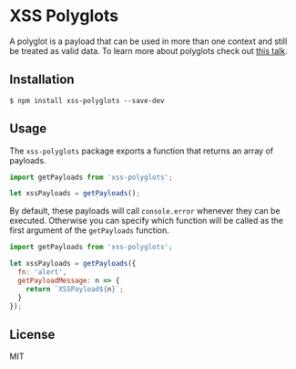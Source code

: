 XSS Polyglots
=============


A polyglot is a payload that can be used in more than one context and still be treated as valid data.
To learn more about polyglots check out [this talk](http://www.slideshare.net/MathiasKarlsson2/polyglot-payloads-in-practice-by-avlidienbrunn-at-hackpra).

Installation
------------

```
$ npm install xss-polyglots --save-dev
```

Usage
-----

The `xss-polyglots` package exports a function that returns an array of payloads.

```js
import getPayloads from 'xss-polyglots';

let xssPayloads = getPayloads();
```

By default, these payloads will call `console.error` whenever they can be executed. Otherwise you can specify which
function will be called as the first argument of the `getPayloads` function.

```js
import getPayloads from 'xss-polyglots';

let xssPayloads = getPayloads({
  fn: 'alert',
  getPayloadMessage: n => {
    return `XSSPayload${n}`;
  }
});
```

License
-------

MIT
